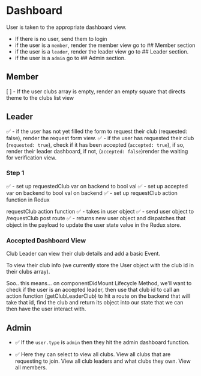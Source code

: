 <!-- Dashboard.md docs -->

# Dashboard

User is taken to the appropriate dashboard view.

- If there is no user, send them to login
- if the user is a `member`, render the member view go to ## Member section
- if the user is a `leader`, render the leader view go to ## Leader section.
- if the user is a `admin` go to  ## Admin section.

## Member
  [ ]  - If the user clubs array is empty, render an empty square that directs theme to the clubs list view

## Leader

✅ - if the user has not yet filled the form to request their club (requested: false), render the request form view.
✅ - if the user has requested their club (`requested: true`), check if it has been accepted (`accepted: true`), if so, render their leader dashboard, if not, (`accepted: false`)render the waiting for verification view.

### Step 1

✅ - set up requestedClub var on backend to bool val
✅ - set up accepted var on backend to bool val on backend
✅ - set up requestClub action function in Redux

requestClub action function
    ✅ - takes in user object
    ✅ - send user object to /requestClub post route
    ✅ - returns new user object and dispatches that object in the payload to update the user state value in the Redux store.

### Accepted Dashboard View

Club Leader can view their club details and add a basic Event.

To view their club info (we currently store the User object with the club id in their clubs array).

Soo.. this means... on componentDidMount Lifecycle Method, we'll want to check if the user is an accepted leader, then use that club id to call an action function (getClubLeaderClub) to hit a route on the backend that will take that id, find the club and return its object into our state that we can then have the user interact with.


## Admin

- ✅ If the `user.type` is `admin` then they hit the admin dashboard function.

- ✅ Here they can select to view all clubs.
View all clubs that are requesting to join.
View all club leaders and what clubs they own.
View all members.
